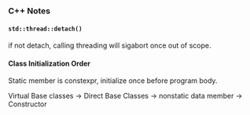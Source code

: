 ### C++ Notes
#### `std::thread::detach()`

if not detach, calling threading will sigabort once out of scope.

#### Class Initialization Order

Static member is constexpr, initialize once before program body.

Virtual Base classes -> Direct Base Classes -> nonstatic data member -> Constructor
